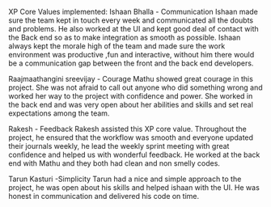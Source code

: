 XP Core Values implemented:
Ishaan Bhalla  - Communication
Ishaan made sure the team kept in touch every week and communicated all the doubts and problems. He also worked at the UI and kept good deal of contact with the Back end so as to make integration as smooth as possible. Ishaan always kept the morale high of the team and made sure the work environment was productive ,fun and interactive, without him there would be a communication gap between the front and the back end developers. 


Raajmaathangini sreevijay - Courage
Mathu showed great courage in this project. She was not afraid to call out anyone who did something wrong and worked her way to the project with confidence and power. She worked in the back end and was very open about her abilities and skills and set real expectations among the team. 

Rakesh  - Feedback 
Rakesh assisted this XP core value. Throughout the project, he ensured that the workflow was smooth and everyone updated their journals weekly, he lead the weekly sprint meeting with great confidence and helped us with wonderful feedback. He worked at the back end with Mathu and they both had clean and non smelly codes.

Tarun Kasturi -Simplicity
Tarun had a nice and simple approach to the project, he was open about his skills and helped ishaan with the UI. He was honest in communication and delivered his code on time.
